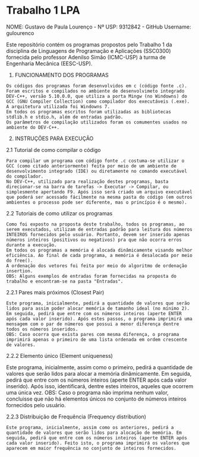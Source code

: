 # Trabalho 1 LPA

  NOME: Gustavo de Paula Lourenço           -          Nº USP: 9312842            -         GitHub Username: gulourenco
  
  Este repositório contém os programas propostos pelo Trabalho 1 da disciplina de Linguagens de Programação e Aplicações (SSC0300) fornecida pelo professor Adenilso Simão (ICMC-USP) à turma de Engenharia Mecânica (EESC-USP).
  
  1. FUNCIONAMENTO DOS PROGRAMAS

    Os códigos dos programas foram desenvolvidos em c (código fonte .c).
    Foram escritos e compilados no ambiente de desenvolvimeto integrado DEV-C++, versão 5.10.0.0, que utiliza a porta Mingw (no Windowns) do GCC (GNU Compiler Collection) como compilador dos executáveis (.exe). 
    A arquitetura utilizada foi Windowns 7.
    Em todos os programas escritos foram utilizadas as bibliotecas stdlib.h e stdio.h, além de entradas padrão.
    Os parâmetros de compilação utilizados foram os comumentes usados no ambiente do DEV-C++.

  2. INSTRUÇÕES PARA EXECUÇÃO

  2.1 Tutorial de como compilar o código
  
    Para compilar um programa com código fonte .c costuma-se utilizar o GCC (como citado anteriormente) feita por meio de um ambiente de desenvolvimento integrado (IDE) ou diretamente no comando executável do compilador. 
    No DEV-C++, utilizado para realização destes programas, basta direcionar-se na barra de tarefas -> Executar -> Compilar, ou simplesmente apertando F9. Após isso será criado um arquivo executável que poderá ser acessado fácilmente na mesma pasta do código (em outros ambientes o processo pode ser diferente, mas o princípio é o mesmo).
    
  2.2 Tutoriais de como utilizar os programas
  
    Como foi exposto na proposta deste trabalho, todos os programas, ao serem executados, utilizam de entradas padrão para leitura dos números INTEIROS fornecidos pelo usuário. Portanto, devem ser inserido apenas números inteiros (positivos ou negativos) pra que não ocorra erros durante a execução. 
    Em todos os programas a memória é alocada dinâmicamente visando melhor eficiência. Ao final de cada programa, a memória é desalocada por meio do free().
    A ordenação dos vetores foi feita por meio do algoritmo de ordenação insertion.
    OBS: Alguns exemplos de entradas foram fornecidas na proposta do trabalho e encontram-se na pasta "Entradas".

  2.2.1 Pares mais próximos (Closest Pair)
    
    Este programa, inicialmente, pedirá a quantidade de valores que serão lidos para assim poder alocar memória de tamanho ideal (no mínimo 2). Em seguida, pedirá que entre com os números inteiros (aperte ENTER após cada valor inserido). Após estes passos, o programa imprimirá uma mensagem com o par de números que possui a menor diferença dentre todos os números inseridos. 
    OBS: Caso ocorra que exista pares com mesma diferença, o programa imprimirá apenas o primeiro de uma lista ordenada em ordem crescente de valores.
      
  2.2.2 Elemento único (Element uniqueness)
    
   Este programa, inicialmente, assim como o primeiro, pedirá a quantidade de valores que serão lidos para alocar a memória dinâmicamente. Em seguida, pedirá que entre com os números inteiros (aperte ENTER após cada valor inserido). Após isso, identificará, dentre estes inteiros, aqueles que ocorrem uma única vez.
   OBS: Caso o programa não imprima nenhum valor, concluisse que não há elementos únicos no conjunto de números inteiros fornecidos pelo usuário.
      
  2.2.3 Distribuição de Frequência (Frequency distribution)
    
    Este programa, inicialmente, assim como os anteriores, pedirá a quantidade de valores que serão lidos para alocação de memória. Em seguida, pedirá que entre com os números inteiros (aperte ENTER após cada valor inserido). Feito isto, o programa imprimirá os valores que aparecem em maior frequência no conjunto de inteiros fornecidos.
